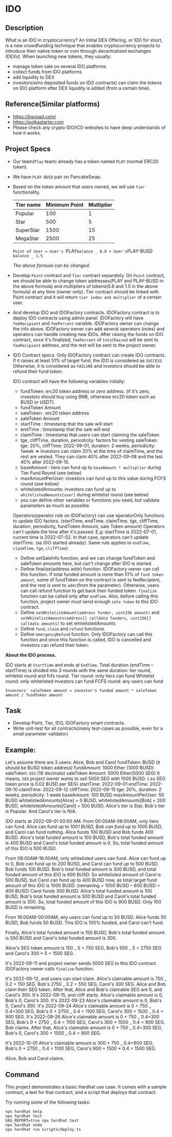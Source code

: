 # IDO

## Description

What is an IDO in cryptocurrency?
An Initial DEX Offering, or IDO for short, is a new crowdfunding technique that enables cryptocurrency projects to introduce their native token or coin through decentralized exchanges (DEXs).
When launching new tokens, they usually:

- manage token sale on several IDO platforms
- collect funds from IDO platforms
- add liquidity to DEX
- investors(who deposited funds on IDO contracts) can claim the tokens on IDO platform after DEX liquidity is added (from a certain time).

## Reference(Similar platforms)

- https://bscpad.com/
- https://polkastarter.com
- Please check any crypto IDO/ICO websites to have deep understands of how it works.

## Project Specs

- Our team(`Play` team) already has a token named `PLAY` (normal ERC20 token).
- We have `PLAY-BUSD` pair on PancakeSwap.
- Based on the token amount that users owned, we will use `tier` functionality.

  | Tier name | Minimum Point | Multiplier |
  | --------- | ------------- | ---------- |
  | Popular   | 100           | 1          |
  | Star      | 500           | 5          |
  | SuperStar | 1500          | 15         |
  | MegaStar  | 2500          | 25         |

  `Point of User = User's `PLAY`balance _ 0.8 + User's`PLAY-BUSD` balance _ 1.5`

  _The above formula can be changed._

- Develop `Point` contract and `Tier` contract separately.
  On `Point` contract, we should be able to change token addresses(PLAY and PLAY-BUSD in the above formula) and multipliers of tokens(0.8 and 1.5 in the above formula) at any time (owner only).
  Tier contract should be linked with Point contract and it will return `tier index and multiplier` of a certain user.
- And develop IDO and IDOFactory contracts.
  IDOFactory contract is to deploy IDO contracts using admin panel.
  IDOFactory will have `feeRecipient` and `feePercent` variable.
  IDOFactory owner can change the info above.
  IDOFactory owner can add several operators (roles) and operators can handle creating new IDOs.
  After raising the funds on IDO contract, once it's finalized, `feePercent` of `totalRaised` will be sent to `feeRecipient` address, and the rest will be sent to the project owner.
- IDO Contract specs.
  Only IDOFactory contract can create IDO contracts.
  If it raises at least 51% of target fund, the IDO is considered as `SUCCESS`
  Otherwise, it is considered as `FAILURE` and investors should be able to refund their fund token.

  IDO contract will have the following variables initially:

  - fundToken: erc20 token address or zero address. (if it's zero, investors should buy using BNB, otherwise erc20 token such as BUSD or USDT).
  - fundToken Amount
  - saleToken : erc20 token address
  - saleToken Amount
  - startTime : timestamp that the sale will start
  - endTime : timestamp that the sale will end
  - claimTime : timestamp that users can start claiming the saleToken
  - tge, cliffTime, duration, periodicity: factors for vesting saleToken.
    tge: 20%, cliffTime: 2022-09-01, duration: 2 weeks, periodicity: 1week => investors can claim 20% at the time of claimTime, and the rest are vested. They can claim 40% after 2022-09-08 and the last 40% after 2022-09-15.
  - baseAmount : tiers can fund up to `baseAmount * multiplier` during Tier Fund Round (see below)
  - maxAmountPerUser: investors can fund up to this value during FCFS round (see below)
  - whitelistedAmounts: investors can fund up to `whitelistedAmounts[user]` during whitelist round (see below)
  - you can define other variables or functions you need, but validate parameters as much as possible.

  Operators(operator role on IDOFactory) can use operatorOnly functions to update IDO factors. (startTime, endTime, claimTime, tge, cliffTime, duration, periodicity, fundToken Amount, sale Token amount)
  Operators can't update the time after it's passed. E.g: startTime is 2022-07-01, current time is 2022-07-02. In that case, operators can't update startTime. (as IDO started already). Same rule applies to `endTime`, `claimTime`, `tge`, `cliffTime`)

  - Define setSaleInfo function, and we can change fundToken and saleToken amounts here, but can't change after IDO is started.
  - Define finalize(address addr) function. IDOFactory owner can call this function. If total funded amount is more than 51% of `fund token amount`, some of fundToken on the contract is sent to feeRecipient, and the rest is sent to `addr`(from the parameter). Otherwise, users can call refund function to get back their funded token.
    `finalize` function can be called only after `endTime`. Also, before calling this function, project owner must send enough `sale token` to this IDO contract.
  - Define `setWhitelistAmount(address funder, uint256 amount)` and `setWhitelistAmounts(address[] calldata funders, uint256[] calldata amounts)` to set whitelistedAmounts
  - Define `fund`, `claim` and `refund` functions.
  - Define `emergencyRefund` function. Only IDOFactory can call this function and once this function is called, IDO is cancelled and investors can refund their token.

**About the IDO process.**

IDO starts at `StartTime` and ends at `EndTime`.
Total duration (endTime – startTime) is divided into 3 rounds with the same duration: tier round, whitelist round and fcfs round.
Tier round: only tiers can fund
Whitelist round: only whitelisted investors can fund
FCFS round: any users can fund

`Investors' saleToken amount = investor's funded amount * saleToken amount / fundToken amount`

## Task

- Develop Point, Tier, IDO, IDOFactory smart contracts.
- Write unit-test for all contracts(many test-cases as possible, even for a small parameter validator)

## Example:

Let's assume there are 3 users: Alice, Bob and Carol
fundToken: BUSD (it should be BUSD token address)
fundAmount: 1000 Ether (1000 BUSD)
saleToken: `SEG` (18 decimals)
saleToken Amount: 5000 Ether(5000 SEG)
It means, `SEG` project owner wants to sell 5000 SEG with 1000 BUSD. ( so SEG token price is 0.02 BUSD per SEG)
startTime: 2022-09-01
endTime: 2022-09-10
claimTime: 2022-09-12
cliffTime: 2022-09-15
tge: 20%, duration: 2 weeks, periodicity: 1 week
baseAmount: 100 BUSD
maxAmountPerUser: 50 BUSD
whitelistedAmounts[Alice] = 0 BUSD, whitelistedAmounts[Bob] = 200 BUSD,
whitelistedAmounts[Carol] = 500 BUSD,
Alice's tier is Star, Bob's tier is Popular. And Carol's tier is N/A.

IDO starts at 2022-09-01 00:00 AM.
From 00:00AM-08:00AM, only tiers can fund.
Alice can fund up to 100*1 BUSD, Bob can fund up to 100*5 BUSD, and Carol can fund nothing.
Alice funds 100 BUSD and Bob funds 400 BUSD.
Alice's total funded amount is 100 BUSD, Bob's total funded amount is 400 BUSD and Carol's total funded amount is 0.
So, total funded amount of this IDO is 500 BUSD.

From 08:00AM-16:00AM, only whitelisted users can fund.
Alice can fund up to 0, Bob can fund up to 200 BUSD, and Carol can fund up to 500 BUSD.
Bob funds 100 BUSD.
Bob's total funded amount is 500 BUSD, and total funded amount of this IDO is 600 BUSD. So whitelisted amount of Carol is 500 BUSD, but Carol can fund up to 400 BUSD now, as total target fund amount of this IDO is 1000 BUSD. (remaining = 1000 BUSD – 600 BUSD = 400 BUSD)
Carol funds 300 BUSD.
Alice's total funded amount is 100 BUSD, Bob's total funded amount is 500 BUSD and Carol's total funded amount is 300.
So, total funded amount of this IDO is 900 BUSD. Only 100 BUSD is remaining.

From 16:00AM-00:00AM, any users can fund up to 50 BUSD.
Alice funds 50 BUSD, Bob funds 50 BUSD.
This IDO is 100% funded, and Carol can't fund.

Finally, Alice's total funded amount is 150 BUSD, Bob's total funded amount is 550 BUSD and Carol's total funded amount is 300.

Alice's SEG token amount is 150 _ 5 = 750 SEG, Bob's 550 _ 5 = 2750 SEG and Carol's 300 \* 5 = 1500 SEG.

It's 2022-09-11 and project owner sends 5000 SEG to this IDO contract.
IDOFactory owner calls `finalize` function.

It's 2022-09-12, and users can start claim.
Alice's claimable amount is 750 _ 0.2 = 150 SEG, Bob's 2750 _ 0.2 = 550 SEG, Carol's 300 SEG.
Alice and Bob claim their SEG token. After that, Alice and Bob's claimable SEG are 0, and Carol's 300.
It's 2022-09-15, and cliff starts.
Alice's claimable amount is 0, Bob's 0, Carol's 300.
It's 2022-09-23
Alice's claimable amount is 0, Bob's 0, Carol's 300.
It's 2022-09-24
Alice's claimable amount is 0 + 750 _ 0.4=300 SEG, Bob's 0 + 2750 _ 0.4 = 1100 SEG, Carol's 300 + 1500 _ 0.4 = 900 SEG.
It's 2022-09-26
Alice's claimable amount is 0 + 750 _ 0.4=300 SEG, Bob's 0 + 2750 _ 0.4 = 1100 SEG, Carol's 300 + 1500 _ 0.4 = 900 SEG.
Bob claims.
After that, Alice's claimable amount is 0 + 750 _ 0.4=300 SEG, Bob's 0, Carol's 300 + 1500 _ 0.4 = 900 SEG.

It's 2022-10-01
Alice's claimable amount is 300 + 750 _ 0.4=600 SEG, Bob's 0 + 2750 _ 0.4 = 1100 SEG, Carol's 900 + 1500 \* 0.4 = 1500 SEG.

Alice, Bob and Carol claims.

## Command

This project demonstrates a basic Hardhat use case. It comes with a sample contract, a test for that contract, and a script that deploys that contract.

Try running some of the following tasks:

```shell
npx hardhat help
npx hardhat test
GAS_REPORT=true npx hardhat test
npx hardhat node
npx hardhat run scripts/deploy.ts
```
